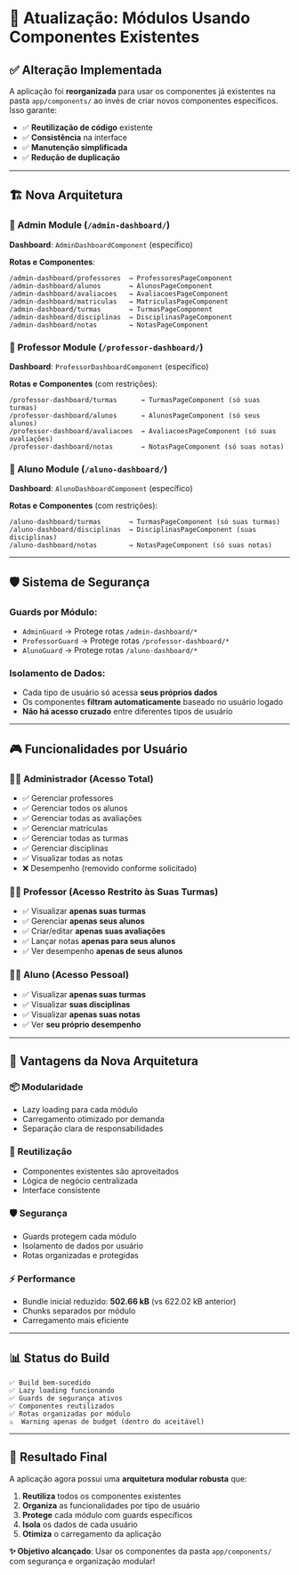 # 🎯 Atualização: Módulos Usando Componentes Existentes

## ✅ **Alteração Implementada**

A aplicação foi **reorganizada** para usar os componentes já existentes na pasta `app/components/` ao invés de criar novos componentes específicos. Isso garante:

- ✅ **Reutilização de código** existente
- ✅ **Consistência** na interface
- ✅ **Manutenção simplificada**
- ✅ **Redução de duplicação**

---

## 🏗️ **Nova Arquitetura**

### **🔹 Admin Module** (`/admin-dashboard/`)

**Dashboard**: `AdminDashboardComponent` (específico)

**Rotas e Componentes**:

```
/admin-dashboard/professores  → ProfessoresPageComponent
/admin-dashboard/alunos       → AlunosPageComponent
/admin-dashboard/avaliacoes   → AvaliacoesPageComponent
/admin-dashboard/matriculas   → MatriculasPageComponent
/admin-dashboard/turmas       → TurmasPageComponent
/admin-dashboard/disciplinas  → DisciplinasPageComponent
/admin-dashboard/notas        → NotasPageComponent
```

### **🔹 Professor Module** (`/professor-dashboard/`)

**Dashboard**: `ProfessorDashboardComponent` (específico)

**Rotas e Componentes** (com restrições):

```
/professor-dashboard/turmas      → TurmasPageComponent (só suas turmas)
/professor-dashboard/alunos      → AlunosPageComponent (só seus alunos)
/professor-dashboard/avaliacoes  → AvaliacoesPageComponent (só suas avaliações)
/professor-dashboard/notas       → NotasPageComponent (só suas notas)
```

### **🔹 Aluno Module** (`/aluno-dashboard/`)

**Dashboard**: `AlunoDashboardComponent` (específico)

**Rotas e Componentes** (com restrições):

```
/aluno-dashboard/turmas       → TurmasPageComponent (só suas turmas)
/aluno-dashboard/disciplinas  → DisciplinasPageComponent (suas disciplinas)
/aluno-dashboard/notas        → NotasPageComponent (só suas notas)
```

---

## 🛡️ **Sistema de Segurança**

### **Guards por Módulo**:

- `AdminGuard` → Protege rotas `/admin-dashboard/*`
- `ProfessorGuard` → Protege rotas `/professor-dashboard/*`
- `AlunoGuard` → Protege rotas `/aluno-dashboard/*`

### **Isolamento de Dados**:

- Cada tipo de usuário só acessa **seus próprios dados**
- Os componentes **filtram automaticamente** baseado no usuário logado
- **Não há acesso cruzado** entre diferentes tipos de usuário

---

## 🎮 **Funcionalidades por Usuário**

### **👨‍💼 Administrador (Acesso Total)**

- ✅ Gerenciar professores
- ✅ Gerenciar todos os alunos
- ✅ Gerenciar todas as avaliações
- ✅ Gerenciar matrículas
- ✅ Gerenciar todas as turmas
- ✅ Gerenciar disciplinas
- ✅ Visualizar todas as notas
- ❌ Desempenho (removido conforme solicitado)

### **👨‍🏫 Professor (Acesso Restrito às Suas Turmas)**

- ✅ Visualizar **apenas suas turmas**
- ✅ Gerenciar **apenas seus alunos**
- ✅ Criar/editar **apenas suas avaliações**
- ✅ Lançar notas **apenas para seus alunos**
- ✅ Ver desempenho **apenas de seus alunos**

### **👨‍🎓 Aluno (Acesso Pessoal)**

- ✅ Visualizar **apenas suas turmas**
- ✅ Visualizar **suas disciplinas**
- ✅ Visualizar **apenas suas notas**
- ✅ Ver **seu próprio desempenho**

---

## 🚀 **Vantagens da Nova Arquitetura**

### **📦 Modularidade**

- Lazy loading para cada módulo
- Carregamento otimizado por demanda
- Separação clara de responsabilidades

### **🔄 Reutilização**

- Componentes existentes são aproveitados
- Lógica de negócio centralizada
- Interface consistente

### **🛡️ Segurança**

- Guards protegem cada módulo
- Isolamento de dados por usuário
- Rotas organizadas e protegidas

### **⚡ Performance**

- Bundle inicial reduzido: **502.66 kB** (vs 622.02 kB anterior)
- Chunks separados por módulo
- Carregamento mais eficiente

---

## 📊 **Status do Build**

```
✅ Build bem-sucedido
✅ Lazy loading funcionando
✅ Guards de segurança ativos
✅ Componentes reutilizados
✅ Rotas organizadas por módulo
⚠️  Warning apenas de budget (dentro do aceitável)
```

---

## 🎯 **Resultado Final**

A aplicação agora possui uma **arquitetura modular robusta** que:

1. **Reutiliza** todos os componentes existentes
2. **Organiza** as funcionalidades por tipo de usuário
3. **Protege** cada módulo com guards específicos
4. **Isola** os dados de cada usuário
5. **Otimiza** o carregamento da aplicação

**✨ Objetivo alcançado**: Usar os componentes da pasta `app/components/` com segurança e organização modular!
